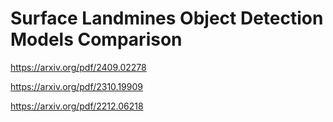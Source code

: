 # Surface Landmines Object Detection Models Comparison

https://arxiv.org/pdf/2409.02278

https://arxiv.org/pdf/2310.19909

https://arxiv.org/pdf/2212.06218

